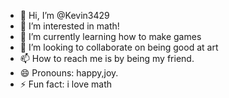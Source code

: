 - 👋 Hi, I’m @Kevin3429
- 👀 I’m interested in math!
- 🌱 I’m currently learning how to make games
- 💞️ I’m looking to collaborate on being good at art
- 📫 How to reach me is by being my friend.
- 😄 Pronouns: happy,joy.
- ⚡ Fun fact: i love math

<!---
Kevin3429/Kevin3429 is a ✨ special ✨ repository because its `README.md` (this file) appears on your GitHub profile.
You can click the Preview link to take a look at your changes.
--->
